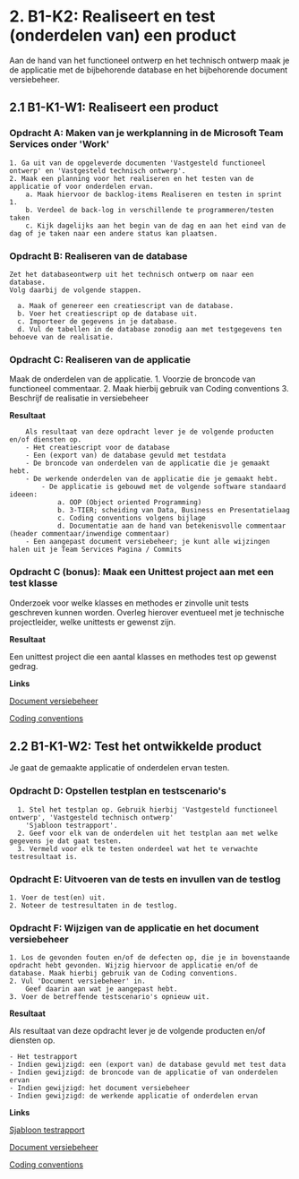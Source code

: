 # 2. B1-K2: Realiseert en test (onderdelen van) een product

Aan de hand van het functioneel ontwerp en het technisch ontwerp maak je de applicatie met de bijbehorende database en het bijbehorende document versiebeheer. 


## 2.1 B1-K1-W1: Realiseert een product

### Opdracht A: Maken van je werkplanning in de Microsoft Team Services onder 'Work'

    1. Ga uit van de opgeleverde documenten 'Vastgesteld functioneel ontwerp' en 'Vastgesteld technisch ontwerp'. 
    2. Maak een planning voor het realiseren en het testen van de applicatie of voor onderdelen ervan.
        a. Maak hiervoor de backlog-items Realiseren en testen in sprint 1.
        b. Verdeel de back-log in verschillende te programmeren/testen taken
        c. Kijk dagelijks aan het begin van de dag en aan het eind van de dag of je taken naar een andere status kan plaatsen.
        
### Opdracht B: Realiseren van de database

    Zet het databaseontwerp uit het technisch ontwerp om naar een database. 
    Volg daarbij de volgende stappen. 

      a. Maak of genereer een creatiescript van de database. 
      b. Voer het creatiescript op de database uit. 
      c. Importeer de gegevens in je database. 
      d. Vul de tabellen in de database zonodig aan met testgegevens ten behoeve van de realisatie.
 
### Opdracht C: Realiseren van de applicatie

 Maak de onderdelen van de applicatie. 
        1. Voorzie de broncode van functioneel commentaar. 
        2. Maak hierbij gebruik van Coding conventions
        3. Beschrijf de realisatie in versiebeheer

__Resultaat__

        Als resultaat van deze opdracht lever je de volgende producten en/of diensten op.  
        - Het creatiescript voor de database 
        - Een (export van) de database gevuld met testdata
        - De broncode van onderdelen van de applicatie die je gemaakt hebt.
        - De werkende onderdelen van de applicatie die je gemaakt hebt.
            - De applicatie is gebouwd met de volgende software standaard ideeen:
                a. OOP (Object oriented Programming)
                b. 3-TIER; scheiding van Data, Business en Presentatielaag 
                c. Coding conventions volgens bijlage
                d. Documentatie aan de hand van betekenisvolle commentaar (header commentaar/inwendige commentaar)  
        - Een aangepast document versiebeheer; je kunt alle wijzingen halen uit je Team Services Pagina / Commits

### Opdracht C (bonus): Maak een Unittest project aan met een test klasse

Onderzoek voor welke klasses en methodes er zinvolle unit tests geschreven kunnen worden.
Overleg hierover eventueel met je technische projectleider, welke unittests er gewenst zijn.

__Resultaat__

Een unittest project die een aantal klasses en methodes test op gewenst gedrag.
 
__Links__

[Document versiebeheer](https://elo.kw1c.nl/CMS/Studie/811%20ICT-Academie/811%20VakkenInhoud/%5BB.17%20MUL%5D%20Multidisciplinair%20project/25187%20%C2%A0%20Applicatie-%20en%20mediaontwikkelaar/Periode%2008/Projecten/Vestingloop%2025187/Document%20versiebeheer.docx)

[Coding conventions](https://elo.kw1c.nl/CMS/Studie/811%20ICT-Academie/811%20VakkenInhoud/%5BB.17%20MUL%5D%20Multidisciplinair%20project/25187%20%C2%A0%20Applicatie-%20en%20mediaontwikkelaar/Periode%2008/Projecten/Vestingloop%2025187/Coding%20conventions.docx)


## 2.2 B1-K1-W2: Test het ontwikkelde product

Je gaat de gemaakte applicatie of onderdelen ervan testen. 

### Opdracht D: Opstellen testplan en testscenario's 

      1. Stel het testplan op. Gebruik hierbij 'Vastgesteld functioneel ontwerp', 'Vastgesteld technisch ontwerp' 
        'Sjabloon testrapport'. 
      2. Geef voor elk van de onderdelen uit het testplan aan met welke gegevens je dat gaat testen. 
      3. Vermeld voor elk te testen onderdeel wat het te verwachte testresultaat is. 

### Opdracht E: Uitvoeren van de tests en invullen van de testlog

    1. Voer de test(en) uit. 
    2. Noteer de testresultaten in de testlog. 
 
### Opdracht F: Wijzigen van de applicatie en het document versiebeheer 

    1. Los de gevonden fouten en/of de defecten op, die je in bovenstaande opdracht hebt gevonden. Wijzig hiervoor de applicatie en/of de database. Maak hierbij gebruik van de Coding conventions. 
    2. Vul 'Document versiebeheer' in. 
        Geef daarin aan wat je aangepast hebt. 
    3. Voer de betreffende testscenario's opnieuw uit. 

__Resultaat__

Als resultaat van deze opdracht lever je de volgende producten en/of diensten op. 

    - Het testrapport
    - Indien gewijzigd: een (export van) de database gevuld met test data
    - Indien gewijzigd: de broncode van de applicatie of van onderdelen ervan
    - Indien gewijzigd: het document versiebeheer
    - Indien gewijzigd: de werkende applicatie of onderdelen ervan

__Links__

[Sjabloon testrapport](https://elo.kw1c.nl/CMS/Studie/811%20ICT-Academie/811%20VakkenInhoud/%5BB.17%20MUL%5D%20Multidisciplinair%20project/25187%20%C2%A0%20Applicatie-%20en%20mediaontwikkelaar/Periode%2008/Projecten/Vestingloop%2025187/Sjabloon%20testrapport.docx)

[Document versiebeheer](https://elo.kw1c.nl/CMS/Studie/811%20ICT-Academie/811%20VakkenInhoud/%5BB.17%20MUL%5D%20Multidisciplinair%20project/25187%20%C2%A0%20Applicatie-%20en%20mediaontwikkelaar/Periode%2008/Projecten/Vestingloop%2025187/Document%20versiebeheer.docx)

[Coding conventions](https://elo.kw1c.nl/CMS/Studie/811%20ICT-Academie/811%20VakkenInhoud/%5BB.17%20MUL%5D%20Multidisciplinair%20project/25187%20%C2%A0%20Applicatie-%20en%20mediaontwikkelaar/Periode%2008/Projecten/Vestingloop%2025187/Coding%20conventions.docx)
 
